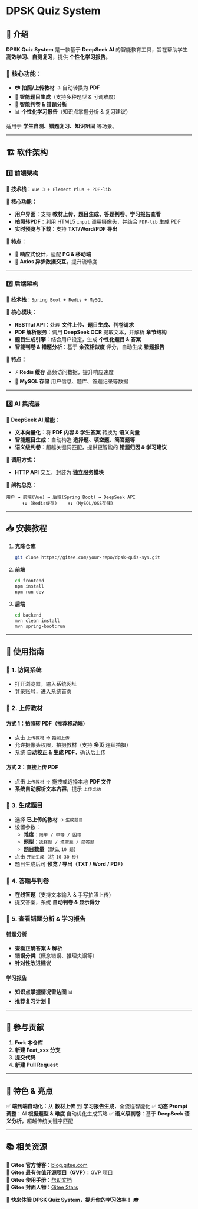 # DPSK Quiz System  

## 🚀 介绍
**DPSK Quiz System** 是一款基于 **DeepSeek AI** 的智能教育工具，旨在帮助学生 **高效学习、自测复习**，提供 **个性化学习报告**。

### 🌟 核心功能：
- 📷 **拍照/上传教材** → 自动转换为 **PDF**
- 🤖 **智能题目生成**（支持多种题型 & 可调难度）
- 🎯 **智能判卷 & 错题分析**
- 📊 **个性化学习报告**（知识点掌握分析 & 复习建议）

适用于 **学生自测、错题复习、知识巩固** 等场景。

---

## 🏗️ 软件架构

### 1️⃣ 前端架构
🔹 **技术栈**：`Vue 3 + Element Plus + PDF-lib`

🔹 **核心功能：**
- **用户界面**：支持 **教材上传、题目生成、答题判卷、学习报告查看**
- **拍照转PDF**：利用 HTML5 `input` 调用摄像头，并结合 `PDF-lib` 生成 PDF
- **实时预览与下载**：支持 **TXT/Word/PDF 导出**

🔹 **特点：**
- 📱 **响应式设计**，适配 **PC & 移动端**
- 🔄 **Axios 异步数据交互**，提升流畅度

---

### 2️⃣ 后端架构
🔹 **技术栈**：`Spring Boot + Redis + MySQL`

🔹 **核心模块：**
- **RESTful API**：处理 **文件上传、题目生成、判卷请求**
- **PDF 解析服务**：调用 **DeepSeek OCR** 提取文本，并解析 **章节结构**
- **题目生成引擎**：结合用户设定，生成 **个性化题目 & 答案**
- **智能判卷 & 错题分析**：基于 **余弦相似度** 评分，自动生成 **错题报告**

🔹 **特点：**
- ⚡ **Redis 缓存** 高频访问数据，提升响应速度
- 📄 **MySQL 存储** 用户信息、题库、答题记录等数据

---

### 3️⃣ AI 集成层
🔹 **DeepSeek AI 赋能：**
- **文本向量化**：将 **PDF 内容 & 学生答案** 转换为 **语义向量**
- **智能题目生成**：自动构造 **选择题、填空题、简答题等**
- **语义级判卷**：超越关键词匹配，提供更智能的 **错题归因 & 学习建议**

🔹 **调用方式：**
- **HTTP API** 交互，封装为 **独立服务模块**

📌 **架构总览：**
```
用户 → 前端(Vue) → 后端(Spring Boot) → DeepSeek API
      ↑↓ (Redis缓存)    ↑↓ (MySQL/OSS存储)  
```

---

## 📥 安装教程
1. **克隆仓库**
   ```bash
   git clone https://gitee.com/your-repo/dpsk-quiz-sys.git
   ```
2. **前端**
   ```bash
   cd frontend
   npm install
   npm run dev
   ```
3. **后端**
   ```bash
   cd backend
   mvn clean install
   mvn spring-boot:run
   ```

---

## 📖 使用指南

### 📌 1. 访问系统
- 打开浏览器，输入系统网址
- 登录账号，进入系统首页

### 📌 2. 上传教材
#### **方式 1：拍照转 PDF**（推荐移动端）
- 点击 `上传教材` → `拍照上传`
- 允许摄像头权限，拍摄教材（支持 **多页** 连续拍摄）
- 系统 **自动校正 & 生成 PDF**，确认后上传

#### **方式 2：直接上传 PDF**
- 点击 `上传教材` → 拖拽或选择本地 **PDF 文件**
- **系统自动解析文本内容**，提示 `上传成功`

### 📌 3. 生成题目
- 选择 **已上传的教材** → `生成题目`
- 设置参数：
  - **难度**：`简单 / 中等 / 困难`
  - **题型**：`选择题 / 填空题 / 简答题`
  - **题目数量**（默认 `10 题`）
- 点击 `开始生成`（约 `10-30 秒`）
- 题目生成后可 **预览 / 导出（TXT / Word / PDF）**

### 📌 4. 答题与判卷
- **在线答题**（支持文本输入 & 手写拍照上传）
- 提交答案，系统 **自动判卷 & 显示得分**

### 📌 5. 查看错题分析 & 学习报告
#### **错题分析**
- **查看正确答案 & 解析**
- **错误分类**（概念错误、推理失误等）
- **针对性改进建议**

#### **学习报告**
- **知识点掌握情况雷达图** 📊
- **推荐复习计划** 📅

---

## 🤝 参与贡献
1. **Fork 本仓库**
2. **新建 Feat_xxx 分支**
3. **提交代码**
4. **新建 Pull Request**

---

## 🎯 特色 & 亮点
✅ **端到端自动化**：从 **教材上传** 到 **学习报告生成**，全流程智能化
✅ **动态 Prompt 调整**：AI **根据题型 & 难度** 自动优化生成策略
✅ **语义级判卷**：基于 **DeepSeek 语义分析**，超越传统关键字匹配

---

## 📚 相关资源
🔹 **Gitee 官方博客**：[blog.gitee.com](https://blog.gitee.com)  
🔹 **Gitee 最有价值开源项目（GVP）**：[GVP 项目](https://gitee.com/gvp)  
🔹 **Gitee 使用手册**：[帮助文档](https://gitee.com/help)  
🔹 **Gitee 封面人物**：[Gitee Stars](https://gitee.com/gitee-stars/)  

🚀 **快来体验 DPSK Quiz System，提升你的学习效率！** 🎓

